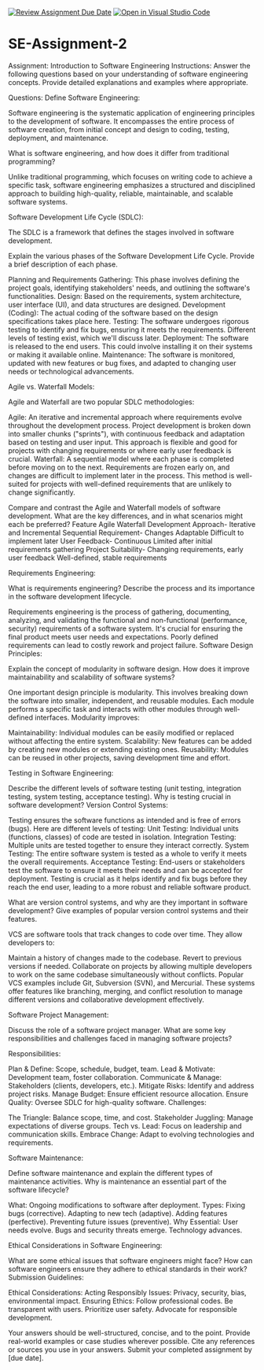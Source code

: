 [![Review Assignment Due Date](https://classroom.github.com/assets/deadline-readme-button-24ddc0f5d75046c5622901739e7c5dd533143b0c8e959d652212380cedb1ea36.svg)](https://classroom.github.com/a/-ucQIGTc)
[![Open in Visual Studio Code](https://classroom.github.com/assets/open-in-vscode-718a45dd9cf7e7f842a935f5ebbe5719a5e09af4491e668f4dbf3b35d5cca122.svg)](https://classroom.github.com/online_ide?assignment_repo_id=15216270&assignment_repo_type=AssignmentRepo)
# SE-Assignment-2
Assignment: Introduction to Software Engineering
Instructions:
Answer the following questions based on your understanding of software engineering concepts. Provide detailed explanations and examples where appropriate.

Questions:
Define Software Engineering:

Software engineering is the systematic application of engineering principles to the development of software. It encompasses the entire process of software creation, 
from initial concept and design to coding, testing, deployment, and maintenance.

What is software engineering, and how does it differ from traditional programming?

Unlike traditional programming, which focuses on writing code to achieve a specific task,
software engineering emphasizes a structured and disciplined approach to building high-quality, reliable, maintainable, and scalable software systems.

Software Development Life Cycle (SDLC):

The SDLC is a framework that defines the stages involved in software development.

Explain the various phases of the Software Development Life Cycle. Provide a brief description of each phase.

Planning and Requirements Gathering: This phase involves defining the project goals, identifying stakeholders' needs, and outlining the software's functionalities.
Design: Based on the requirements, system architecture, user interface (UI), and data structures are designed.
Development (Coding): The actual coding of the software based on the design specifications takes place here.
Testing: The software undergoes rigorous testing to identify and fix bugs, ensuring it meets the requirements. Different levels of testing exist, which we'll discuss later.
Deployment: The software is released to the end users. This could involve installing it on their systems or making it available online.
Maintenance: The software is monitored, updated with new features or bug fixes, and adapted to changing user needs or technological advancements.


Agile vs. Waterfall Models:

Agile and Waterfall are two popular SDLC methodologies:

Agile:  An iterative and incremental approach where requirements evolve throughout the development process.  Project development is broken down into smaller chunks ("sprints"), with continuous feedback and adaptation based on testing and user input. This approach is flexible and good for projects with changing requirements or where early user feedback is crucial.
Waterfall:  A sequential model where each phase is completed before moving on to the next. Requirements are frozen early on, and changes are difficult to implement later in the process. This method is well-suited for projects with well-defined requirements that are unlikely to change significantly.

Compare and contrast the Agile and Waterfall models of software development. What are the key differences, and in what scenarios might each be preferred?
Feature	Agile	Waterfall
Development Approach- Iterative and Incremental	Sequential
Requirement- Changes Adaptable	Difficult to implement later
User Feedback-	Continuous	Limited after initial requirements gathering
Project Suitability-	Changing requirements, early user feedback	Well-defined, stable requirements


Requirements Engineering:

What is requirements engineering? Describe the process and its importance in the software development lifecycle.

Requirements engineering is the process of gathering, documenting, analyzing, and validating the functional and non-functional (performance, security) requirements of a software system.  It's crucial for ensuring the final product meets user needs and expectations.  Poorly defined requirements can lead to costly rework and project failure.
Software Design Principles:

Explain the concept of modularity in software design. How does it improve maintainability and scalability of software systems?

One important design principle is modularity.  This involves breaking down the software into smaller, independent, and reusable modules. Each module performs a specific task and interacts with other modules through well-defined interfaces.  Modularity improves:

Maintainability: Individual modules can be easily modified or replaced without affecting the entire system.
Scalability: New features can be added by creating new modules or extending existing ones.
Reusability: Modules can be reused in other projects, saving development time and effort.


Testing in Software Engineering:

Describe the different levels of software testing (unit testing, integration testing, system testing, acceptance testing). Why is testing crucial in software development?
Version Control Systems:

Testing ensures the software functions as intended and is free of errors (bugs). Here are different levels of testing:
Unit Testing: Individual units (functions, classes) of code are tested in isolation.
Integration Testing: Multiple units are tested together to ensure they interact correctly.
System Testing: The entire software system is tested as a whole to verify it meets the overall requirements.
Acceptance Testing: End-users or stakeholders test the software to ensure it meets their needs and can be accepted for deployment.
Testing is crucial as it helps identify and fix bugs before they reach the end user, leading to a more robust and reliable software product.

What are version control systems, and why are they important in software development? Give examples of popular version control systems and their features.

VCS are software tools that track changes to code over time. They allow developers to:

Maintain a history of changes made to the codebase.
Revert to previous versions if needed.
Collaborate on projects by allowing multiple developers to work on the same codebase simultaneously without conflicts.
Popular VCS examples include Git, Subversion (SVN), and Mercurial. These systems offer features like branching, merging, and conflict resolution to manage different versions and collaborative development effectively.

Software Project Management:

Discuss the role of a software project manager. What are some key responsibilities and challenges faced in managing software projects?

Responsibilities:

Plan & Define: Scope, schedule, budget, team.
Lead & Motivate: Development team, foster collaboration.
Communicate & Manage: Stakeholders (clients, developers, etc.).
Mitigate Risks: Identify and address project risks.
Manage Budget: Ensure efficient resource allocation.
Ensure Quality: Oversee SDLC for high-quality software.
Challenges:

The Triangle: Balance scope, time, and cost.
Stakeholder Juggling: Manage expectations of diverse groups.
Tech vs. Lead: Focus on leadership and communication skills.
Embrace Change: Adapt to evolving technologies and requirements.

Software Maintenance:

Define software maintenance and explain the different types of maintenance activities. Why is maintenance an essential part of the software lifecycle?

What: Ongoing modifications to software after deployment.
Types:
Fixing bugs (corrective).
Adapting to new tech (adaptive).
Adding features (perfective).
Preventing future issues (preventive).
Why Essential:
User needs evolve.
Bugs and security threats emerge.
Technology advances.

Ethical Considerations in Software Engineering:

What are some ethical issues that software engineers might face? How can software engineers ensure they adhere to ethical standards in their work?
Submission Guidelines:

Ethical Considerations: Acting Responsibly
Issues: Privacy, security, bias, environmental impact.
Ensuring Ethics:
Follow professional codes.
Be transparent with users.
Prioritize user safety.
Advocate for responsible development.

Your answers should be well-structured, concise, and to the point.
Provide real-world examples or case studies wherever possible.
Cite any references or sources you use in your answers.
Submit your completed assignment by [due date].
